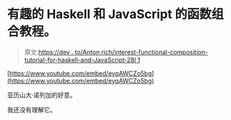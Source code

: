 # 有趣的 Haskell 和 JavaScript 的函数组合教程。

> 原文:[https://dev . to/Anton rich/interest-functional-composition-tutorial-for-haskell-and-JavaScript-28l 1](https://dev.to/antonrich/interesting-functional-composition-tutorial-for-haskell-and-javascript-28l1)

[https://www.youtube.com/embed/eyqAWCZo5bg](https://www.youtube.com/embed/eyqAWCZo5bg)

亚历山大·诺列加的好意。

我还没有理解它。